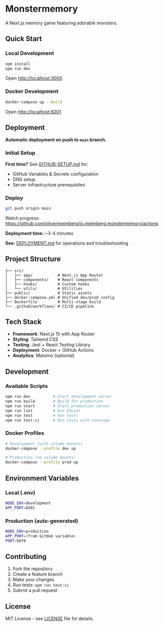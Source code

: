 # Monstermemory

A Next.js memory game featuring adorable monsters.

## Quick Start

### Local Development
```bash
npm install
npm run dev
```
Open [http://localhost:3000](http://localhost:3000)

### Docker Development
```bash
docker-compose up --build
```
Open [http://localhost:8201](http://localhost:8201)

## Deployment

**Automatic deployment on push to `main` branch.**

### Initial Setup

**First time?** See [GITHUB-SETUP.md](GITHUB-SETUP.md) for:
- GitHub Variables & Secrets configuration
- DNS setup
- Server infrastructure prerequisites

### Deploy

```bash
git push origin main
```

Watch progress: https://github.com/olivermeimberg/io.meimberg.monstermemory/actions

**Deployment time:** ~3-4 minutes

**See:** [DEPLOYMENT.md](DEPLOYMENT.md) for operations and troubleshooting

## Project Structure

```
├── src/
│   ├── app/           # Next.js App Router
│   ├── components/    # React components
│   ├── hooks/         # Custom hooks
│   └── utils/         # Utilities
├── public/            # Static assets
├── docker-compose.yml # Unified dev/prod config
├── Dockerfile         # Multi-stage build
└── .github/workflows/ # CI/CD pipeline
```

## Tech Stack

- **Framework**: Next.js 15 with App Router
- **Styling**: Tailwind CSS
- **Testing**: Jest + React Testing Library
- **Deployment**: Docker + GitHub Actions
- **Analytics**: Matomo (optional)

## Development

### Available Scripts
```bash
npm run dev          # Start development server
npm run build        # Build for production
npm run start        # Start production server
npm run lint         # Run ESLint
npm run test         # Run tests
npm run test:ci      # Run tests with coverage
```

### Docker Profiles
```bash
# Development (with volume mounts)
docker-compose --profile dev up

# Production (no volume mounts)
docker-compose --profile prod up
```

## Environment Variables

### Local (.env)
```bash
NODE_ENV=development
APP_PORT=8201
```

### Production (auto-generated)
```bash
NODE_ENV=production
APP_PORT=<from GitHub variable>
PORT=5679
```

## Contributing

1. Fork the repository
2. Create a feature branch
3. Make your changes
4. Run tests: `npm run test:ci`
5. Submit a pull request

## License

MIT License - see [LICENSE](LICENSE) file for details.